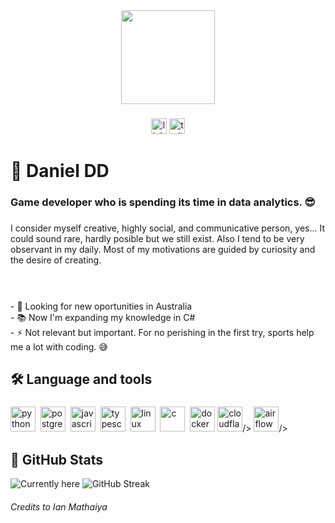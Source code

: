 <div align="center">
  <img height="150" src="https://media1.giphy.com/media/v1.Y2lkPTc5MGI3NjExOGw5ZjJ6a3dsdXE5bW9hazVmNDFuYzFrbnVnaHpsODMxNHR0aG5wMSZlcD12MV9pbnRlcm5hbF9naWZfYnlfaWQmY3Q9Zw/JqmupuTVZYaQX5s094/giphy.gif"  />
</div>

###

<div align="center">
  <img src="https://img.shields.io/static/v1?message=LinkedIn&logo=linkedin&label=&color=0077B5&logoColor=white&labelColor=&style=for-the-badge" height="25" alt="linkedin logo" href="https://www.linkedin.com/in/daniel-daryanani-delgado-perez/" />

  <img src="https://img.shields.io/static/v1?message=Twitter&logo=twitter&label=&color=1DA1F2&logoColor=white&labelColor=&style=for-the-badge" height="25" alt="twitter logo"  />
</div>


# 🧭 Daniel DD

### Game developer who is spending its time in data analytics. 😎

###

I consider myself creative, highly social, and communicative person, yes... It could sound rare, hardly posible but we still exist. Also I tend to be very observant in my daily. Most of my motivations are guided by curiosity and the desire of creating.

###

<p align="left"><br><br>- 🔭 Looking for new oportunities in Australia <br>- 📚 Now I'm expanding my knowledge in C# <br>- ⚡ Not relevant but important. For no perishing in the first try, sports help me a lot with coding. 😅 </p>

###

## 🛠 Language and tools

###
<p align="left">
<img src="https://cdn.jsdelivr.net/gh/devicons/devicon/icons/python/python-original.svg" alt="python" width="40" height="40"/>&nbsp;
<img src="https://cdn.jsdelivr.net/gh/devicons/devicon/icons/postgresql/postgresql-original.svg" alt="postgresql" width="40" height="40"/>&nbsp;
<img src="https://cdn.jsdelivr.net/gh/devicons/devicon/icons/javascript/javascript-original.svg" alt="javascript" width="40" height="40"/>&nbsp;
<img src="https://cdn.jsdelivr.net/gh/devicons/devicon/icons/typescript/typescript-original.svg" alt="typescript" width="40" height="40"/>&nbsp;
<img src="https://cdn.jsdelivr.net/gh/devicons/devicon/icons/linux/linux-original.svg" alt="linux" width="40" height="40"/>&nbsp;
<img src="https://cdn.jsdelivr.net/gh/devicons/devicon@latest/icons/csharp/csharp-original.svg" alt="c" width="40" height="40"/>&nbsp;
<img src="https://cdn.jsdelivr.net/gh/devicons/devicon/icons/docker/docker-plain-wordmark.svg" height="40" width="40" alt="docker logo" />
<img src="https://cdn.jsdelivr.net/gh/devicons/devicon@latest/icons/cloudflare/cloudflare-original.svg" height="40" width="40" alt="cloudflare logo" />/>         
<img src="https://cdn.jsdelivr.net/gh/devicons/devicon@latest/icons/apacheairflow/apacheairflow-original.svg" height="40" width="40" alt="airflow logo" />/>
          
</p>



## :construction_worker: GitHub Stats


<img src="https://github-readme-stats.vercel.app/api/top-langs/?username=D-Delni&layout=compact&theme=default" alt="Currently here" />
<img src="https://github-readme-streak-stats.herokuapp.com/?user=D-Delni&theme=default" alt="GitHub Streak" />


###### Credits to Ian Mathaiya
